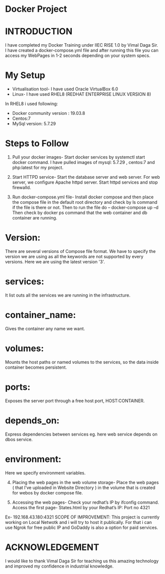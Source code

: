 # Docker Project
# INTRODUCTION
I have completed my Docker Training under IIEC RISE 1.0 by Vimal Daga Sir. I have created a docker-compose.yml file and after running this file you can access my WebPages in 1-2 seconds depending on your system specs.
# My Setup
- Virtualisation tool- I have used Oracle VirtualBox 6.0
- Linux- I have used RHEL8 (REDHAT ENTERPRISE LINUX VERSION 8)

In RHEL8 i used following:
- Docker community version : 19.03.8
- Centos:7
- MySql version: 5.7.29
# Steps to Follow
1) Pull your docker images-
Start docker services by systemctl start docker command. I have pulled images of mysql: 5.7.29 , centos:7 and php:latest for my project.

2) Start HTTPD service-
Start the database server and web server. For web server, we configure Apache httpd server. Start httpd services and stop firewalld.

3) Run docker-compose.yml file-
Install docker compose and then place the compose file in the default root directory and check by ls command if the file is there or not. Then to run the file do – docker-compose up –d Then check by docker ps command that the web container and db container are running.

# Version:
There are several versions of Compose file format. We have to specify the version we are using as all the keywords are not supported by every versions. Here we are using the latest version '3'.

# services:
It list outs all the services we are running in the infrastructure.

# container_name:
Gives the container any name we want.

# volumes:
Mounts the host paths or named volumes to the services, so the data inside container becomes persistent.

# ports:
Exposes the server port through a free host port, HOST:CONTAINER.

# depends_on:
Express dependencies between services eg. here web service depends on dbos service.

# environment:
Here we specify environment variables.

4) Placing the web pages in the web volume storage-
Place the web pages ( that I’ve uploaded in Website Directory ) in the volume that is created for webos by docker compose file.

5) Accessing the web pages-
Check your redhat’s IP by ifconfig command. Access the first page- States.html by your Redhat’s IP: Port no 4321

Ex- 192.168.43.180:4321
SCOPE OF IMPROVEMENT:
This project is currently working on Local Netwotk and i will try to host it publically. For that i can use Ngrok for free public IP and  GoDaddy is also a option for paid services.
# ACKNOWLEDGEMENT
I would like to thank Vimal Daga Sir for teaching us this amazing technology and improved my confidence in industrial knowledge.
